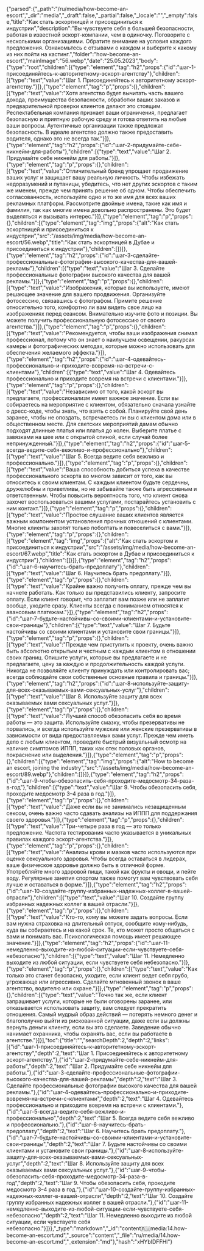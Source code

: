 {"parsed":{"_path":"/ru/media/how-become-an-escort","_dir":"media","_draft":false,"_partial":false,"_locale":"","_empty":false,"title":"Как стать эскортницей и присоединиться к индустрии","description":"Вы чувствуете себя в большей безопасности, работая в известной эскорт-компании, чем в одиночку. Поговорите с несколькими организациями. Обратите внимание на условия каждого предложения. Ознакомьтесь с отзывами о каждом и выберите к какому из них пойти на кастинг.","folder":"how-become-an-escort","mainImage":"56.webp","date":"25.05.2023","body":{"type":"root","children":[{"type":"element","tag":"h2","props":{"id":"шаг-1-присоединяйтесь-к-авторитетному-эскорт-агентству"},"children":[{"type":"text","value":"Шаг 1. Присоединяйтесь к авторитетному эскорт-агентству."}]},{"type":"element","tag":"p","props":{},"children":[{"type":"text","value":"Хотя агентство будет вычитать часть вашего дохода, преимущества безопасности, обработки ваших заказов и предварительной проверки клиентов делают это стоящим. Респектабельная компания признает ваши ограничения, предлагает безопасную и приятную рабочую среду и готова ответить на любые ваши вопросы. Аутентичные организации также предложат безопасность. В идеале агентство должно также предоставить водителя, однако это не всегда так."}]},{"type":"element","tag":"h2","props":{"id":"шаг-2-придумайте-себе-никнейм-для-работы"},"children":[{"type":"text","value":"Шаг 2. Придумайте себе никнейм для работы."}]},{"type":"element","tag":"p","props":{},"children":[{"type":"text","value":"Отличительный бренд упрощает продвижение ваших услуг и защищает вашу реальную личность. Чтобы избежать недоразумений и путаницы, убедитесь, что нет других эскортов с таким же именем, прежде чем принять решение об одном. Чтобы обеспечить согласованность, используйте одно и то же имя для всех ваших рекламных платформ. Рассмотрите двойные имена, такие как имя и фамилия, так как многие имена довольно распространены. Это будет выделяться и вызывать интерес."}]},{"type":"element","tag":"p","props":{},"children":[{"type":"element","tag":"img","props":{"alt":"Как стать эскортницей и присоединиться к индустрии","src":"/assets/img/media/how-become-an-escort/56.webp","title":"Как стать эскортницей в Дубае и присоединиться к индустрии"},"children":[]}]},{"type":"element","tag":"h2","props":{"id":"шаг-3-сделайте-профессиональные-фотографии-высокого-качества-для-вашей-рекламы"},"children":[{"type":"text","value":"Шаг 3. Сделайте профессиональные фотографии высокого качества для вашей рекламы."}]},{"type":"element","tag":"p","props":{},"children":[{"type":"text","value":"Изображения, которые вы используете, имеют решающее значение для вашего продвижения. Организуйте фотосессию, связавшись с фотографом. Примите решение относительно того, комфортно ли вам видеть свое лицо на изображениях перед сеансом. Внимательно изучите фото и позиции. Вы можете получить профессиональную фотосессию от своего агентства."}]},{"type":"element","tag":"p","props":{},"children":[{"type":"text","value":"Рекомендуется, чтобы ваши изображения снимал профессионал, потому что он знает о наилучшем освещении, ракурсах камеры и фотографических методах, которые можно использовать для обеспечения желаемого эффекта."}]},{"type":"element","tag":"h2","props":{"id":"шаг-4-одевайтесь-профессионально-и-приходите-вовремя-на-встречи-с-клиентами"},"children":[{"type":"text","value":"Шаг 4. Одевайтесь профессионально и приходите вовремя на встречи с клиентами."}]},{"type":"element","tag":"p","props":{},"children":[{"type":"text","value":"Независимо от того, какой эскорт вы предлагаете, профессионализм имеет важное значение. Если вы собираетесь на мероприятие с клиентом, обязательно сначала узнайте о дресс-коде, чтобы знать, что взять с собой. Планируйте свой день заранее, чтобы не опоздать, встречаетесь ли вы с клиентом дома или в общественном месте. Для светских мероприятий дамам обычно подходят длинные платья или платья до колен. Выберите платье с завязками на шее или с открытой спиной, если случай более непринужденный."}]},{"type":"element","tag":"h2","props":{"id":"шаг-5-всегда-ведите-себя-вежливо-и-профессионально"},"children":[{"type":"text","value":"Шаг 5. Всегда ведите себя вежливо и профессионально."}]},{"type":"element","tag":"p","props":{},"children":[{"type":"text","value":"Ваша способность добиться успеха в качестве профессионального эскорта во многом зависит от того, как вы относитесь к своим клиентам. С каждым клиентом будьте сердечны, дружелюбны и приветливы, но не забывайте также быть агрессивным и ответственным. Чтобы повысить вероятность того, что клиент снова захочет воспользоваться вашими услугами, постарайтесь установить с ним контакт."}]},{"type":"element","tag":"p","props":{},"children":[{"type":"text","value":"Простое слушание ваших клиентов является важным компонентом установления прочных отношений с клиентами. Многие клиенты захотят только поболтать и повеселиться с вами."}]},{"type":"element","tag":"p","props":{},"children":[{"type":"element","tag":"img","props":{"alt":"Как стать эскортом и присоединиться к индустрии","src":"/assets/img/media/how-become-an-escort/67.webp","title":"Как стать эскортом в Дубае и присоединиться к индустрии"},"children":[]}]},{"type":"element","tag":"h2","props":{"id":"шаг-6-научитесь-брать-предоплату"},"children":[{"type":"text","value":"Шаг 6. Научитесь брать предоплату."}]},{"type":"element","tag":"p","props":{},"children":[{"type":"text","value":"Крайне важно получить оплату, прежде чем вы начнете работать. Как только вы представились клиенту, запросите оплату. Если клиент говорит, что заплатит вам позже или не заплатит вообще, уходите сразу. Клиенты всегда с пониманием относятся к авансовым платежам."}]},{"type":"element","tag":"h2","props":{"id":"шаг-7-будьте-настойчивы-со-своими-клиентами-и-установите-свои-границы"},"children":[{"type":"text","value":"Шаг 7. Будьте настойчивы со своими клиентами и установите свои границы."}]},{"type":"element","tag":"p","props":{},"children":[{"type":"text","value":"Прежде чем приступить к проекту, очень важно быть абсолютно открытым и честным с каждым клиентом в отношении своих границ. Опишите услуги, которые вы предлагаете и не предлагаете, цену за каждую и продолжительность каждой услуги. Никогда не позволяйте клиенту принуждать или контролировать вас; всегда соблюдайте свои собственные основные правила и границы."}]},{"type":"element","tag":"h2","props":{"id":"шаг-8-используйте-защиту-для-всех-оказываемых-вами-сексуальных-услуг"},"children":[{"type":"text","value":"Шаг 8. Используйте защиту для всех оказываемых вами сексуальных услуг."}]},{"type":"element","tag":"p","props":{},"children":[{"type":"text","value":"Лучший способ обезопасить себя во время работы — это защита. Используйте смазку, чтобы презервативы не порвались, и всегда используйте мужские или женские презервативы в зависимости от вида предоставляемых вами услуг. Прежде чем иметь дело с любым клиентом, проведите быстрый визуальный осмотр на наличие симптомов ИППП, таких как отек половых органов, покраснение или выделения."}]},{"type":"element","tag":"p","props":{},"children":[{"type":"element","tag":"img","props":{"alt":"How to become an escort, joining the industry","src":"/assets/img/media/how-become-an-escort/89.webp"},"children":[]}]},{"type":"element","tag":"h2","props":{"id":"шаг-9-чтобы-обезопасить-себя-проходите-медосмотр-34-раза-в-год"},"children":[{"type":"text","value":"Шаг 9. Чтобы обезопасить себя, проходите медосмотр 3–4 раза в год."}]},{"type":"element","tag":"p","props":{},"children":[{"type":"text","value":"Даже если вы не занимались незащищенным сексом, очень важно часто сдавать анализы на ИППП для поддержания своего здоровья."}]},{"type":"element","tag":"p","props":{},"children":[{"type":"text","value":"Три-четыре раза в год — это только предложение. Частота тестирования часто указывается в уникальных правилах каждого эскорт-агентства."}]},{"type":"element","tag":"p","props":{},"children":[{"type":"text","value":"Анализы крови и мазков часто используются при оценке сексуального здоровья. Чтобы всегда оставаться в лидерах, ваше физическое здоровье должно быть в отличной форме. Употребляйте много здоровой пищи, такой как фрукты и овощи, и пейте воду. Регулярные занятия спортом также помогут вам чувствовать себя лучше и оставаться в форме."}]},{"type":"element","tag":"h2","props":{"id":"шаг-10-создайте-группу-избранных-надежных-коллег-в-вашей-отрасли"},"children":[{"type":"text","value":"Шаг 10. Создайте группу избранных надежных коллег в вашей отрасли."}]},{"type":"element","tag":"p","props":{},"children":[{"type":"text","value":"Кто-то, кому вы можете задать вопросы. Если вам нужна страховка на длительный отпуск, сообщите кому-нибудь, куда вы собираетесь и на какой срок. Те, кто может просто общаться с вами и понимать вас. Психологическая помощь имеет решающее значение."}]},{"type":"element","tag":"h2","props":{"id":"шаг-11-немедленно-выходите-из-любой-ситуации-если-чувствуете-себя-небезопасно"},"children":[{"type":"text","value":"Шаг 11. Немедленно выходите из любой ситуации, если чувствуете себя небезопасно."}]},{"type":"element","tag":"p","props":{},"children":[{"type":"text","value":"Как только это станет безопасно, уходите, если клиент ведет себя грубо, угрожающе или агрессивно. Сделайте мгновенный звонок в ваше агентство, водителю или охране."}]},{"type":"element","tag":"p","props":{},"children":[{"type":"text","value":"Точно так же, если клиент запрашивает услуги, которые не были оговорены заранее, или отказывается использовать защиту, вам следует прекратить отношения. Самый мудрый образ действий — потерять немного денег и благополучно выйти из рискованной ситуации, даже если вы должны вернуть деньги клиенту, если вы это сделаете. Заведение обычно нанимает охранника, чтобы охранять вас, если вы работаете в агентстве."}]}],"toc":{"title":"","searchDepth":2,"depth":2,"links":[{"id":"шаг-1-присоединяйтесь-к-авторитетному-эскорт-агентству","depth":2,"text":"Шаг 1. Присоединяйтесь к авторитетному эскорт-агентству."},{"id":"шаг-2-придумайте-себе-никнейм-для-работы","depth":2,"text":"Шаг 2. Придумайте себе никнейм для работы."},{"id":"шаг-3-сделайте-профессиональные-фотографии-высокого-качества-для-вашей-рекламы","depth":2,"text":"Шаг 3. Сделайте профессиональные фотографии высокого качества для вашей рекламы."},{"id":"шаг-4-одевайтесь-профессионально-и-приходите-вовремя-на-встречи-с-клиентами","depth":2,"text":"Шаг 4. Одевайтесь профессионально и приходите вовремя на встречи с клиентами."},{"id":"шаг-5-всегда-ведите-себя-вежливо-и-профессионально","depth":2,"text":"Шаг 5. Всегда ведите себя вежливо и профессионально."},{"id":"шаг-6-научитесь-брать-предоплату","depth":2,"text":"Шаг 6. Научитесь брать предоплату."},{"id":"шаг-7-будьте-настойчивы-со-своими-клиентами-и-установите-свои-границы","depth":2,"text":"Шаг 7. Будьте настойчивы со своими клиентами и установите свои границы."},{"id":"шаг-8-используйте-защиту-для-всех-оказываемых-вами-сексуальных-услуг","depth":2,"text":"Шаг 8. Используйте защиту для всех оказываемых вами сексуальных услуг."},{"id":"шаг-9-чтобы-обезопасить-себя-проходите-медосмотр-34-раза-в-год","depth":2,"text":"Шаг 9. Чтобы обезопасить себя, проходите медосмотр 3–4 раза в год."},{"id":"шаг-10-создайте-группу-избранных-надежных-коллег-в-вашей-отрасли","depth":2,"text":"Шаг 10. Создайте группу избранных надежных коллег в вашей отрасли."},{"id":"шаг-11-немедленно-выходите-из-любой-ситуации-если-чувствуете-себя-небезопасно","depth":2,"text":"Шаг 11. Немедленно выходите из любой ситуации, если чувствуете себя небезопасно."}]}},"_type":"markdown","_id":"content:ru:media:14.how-become-an-escort.md","_source":"content","_file":"ru/media/14.how-become-an-escort.md","_extension":"md"},"hash":"xHYbIDFFHl"}